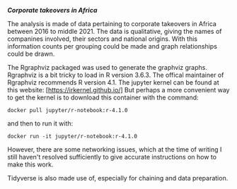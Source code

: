 ___Corporate takeovers in Africa___

The analysis is made of data pertaining to corporate takeovers in Africa between 2016 to middle 2021.
The data is qualitative, giving the names of companines involved, their sectors and national origins.
With this information counts per grouping could be made and graph relationships could be drawn.

The Rgraphviz packaged was used to generate the graphviz graphs. Rgraphviz is a bit tricky to load in R version 3.6.3.
The offical maintainer of Rgraphviz recommends R version 4.1. The jupyter kernel can be found at this website: [https://irkernel.github.io/]
But perhaps a more convenient way to get the kernel is to download this container with the command:

```
docker pull jupyter/r-notebook:r-4.1.0
```

and then to run it with:
```
docker run -it jupyter/r-notebook:r-4.1.0
```
However, there are some networking issues, which at the time of writing I still haven't resolved sufficiently to give accurate instructions on how to make this work.


Tidyverse is also made use of, especially for chaining and data preparation.


